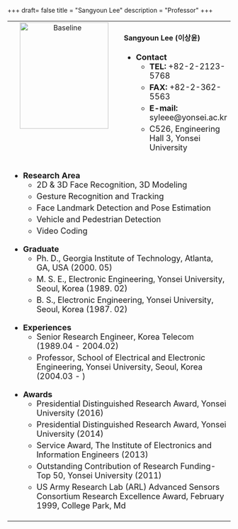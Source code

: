 +++
draft= false
title = "Sangyoun Lee"
description = "Professor"
+++

<table>
    <tr>
       <td width="280" align="center" valign="top">
          <img alt="Baseline" width="200px" height="240" src="/members/SangyounLEE.jpg">
       </td>
       <td>
            <h4>Sangyoun Lee (이상윤)</h4>
            <ul class="member_info">
                <li style="font-size: 18px"><b>Contact</b>
                    <ul style="margin-bottom: 20px">
                        <li style="margin-bottom: 5px"><b>TEL:</b> +82-2-2123-5768</li>
                        <li style="margin-bottom: 5px"><b>FAX:</b> +82-2-362-5563</li>
                        <li style="margin-bottom: 5px"><b>E-mail:</b> syleee@yonsei.ac.kr</li>
                        <li style="margin-bottom: 5px">C526, Engineering Hall 3, Yonsei University</li>
                    </ul>
                </li>
            </ul>          
         </td>
    </tr>
    <tr>
        <td colspan="2">
            <ul class="member_info">
                <li style="font-size: 18px"><b>Research Area</b>
                    <ul class="interest" style="margin-bottom: 20px">
                        <li style="margin-bottom: 5px">2D & 3D Face Recognition, 3D Modeling</li>
                        <li style="margin-bottom: 5px">Gesture Recognition and Tracking</li>
                        <li style="margin-bottom: 5px">Face Landmark Detection and Pose Estimation</li>
                        <li style="margin-bottom: 5px">Vehicle and Pedestrian Detection</li>
                        <li style="margin-bottom: 5px">Video Coding</li>
                    </ul>
                </li>
                <li style="font-size: 18px"><b>Graduate</b>
                    <ul style="margin-bottom: 20px">
                        <li style="margin-bottom: 5px">Ph. D., Georgia Institute of Technology, Atlanta, GA, USA (2000. 05)</li>
                        <li style="margin-bottom: 5px">M. S. E., Electronic Engineering, Yonsei University, Seoul, Korea (1989. 02)</li>
                        <li style="margin-bottom: 5px">B. S., Electronic Engineering, Yonsei University, Seoul, Korea (1987. 02)</li>
                    </ul>
                </li>
                <li style="font-size: 18px"><b>Experiences</b>
                    <ul style="margin-bottom: 20px">
                        <li style="margin-bottom: 5px">Senior Research Engineer, Korea Telecom (1989.04 - 2004.02)</li>
                        <li style="margin-bottom: 5px">Professor, School of Electrical and Electronic Engineering, Yonsei University, Seoul, Korea (2004.03 - )</li>
                    </ul>
                </li>
                <li style="font-size: 18px"><b>Awards</b>
                    <ul style="margin-bottom: 20px">
                        <li style="margin-bottom: 5px">Presidential Distinguished Research Award, Yonsei University (2016)</li>
                        <li style="margin-bottom: 5px">Presidential Distinguished Research Award, Yonsei University (2014)</li>
                        <li style="margin-bottom: 5px">Service Award, The Institute of Electronics and Information Engineers (2013)</li>
                        <li style="margin-bottom: 5px">Outstanding Contribution of Research Funding-Top 50, Yonsei University (2011)</li>
                        <li style="margin-bottom: 5px">US Army Research Lab (ARL) Advanced Sensors Consortium Research Excellence Award, February 1999, College Park, Md</li>
                    </ul>
                </li>
            </ul>
        </td>
    </tr>
</table>